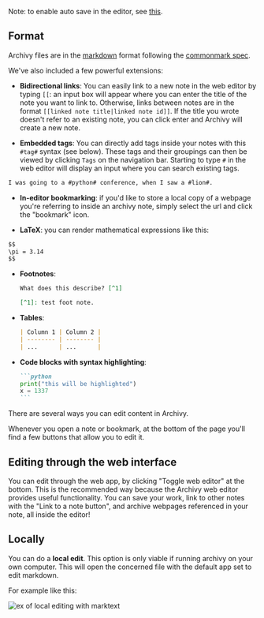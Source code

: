 Note: to enable auto save in the editor, see [this](https://archivy.github.io/config/#editor-configuration).

## Format

Archivy files are in the [markdown](https://daringfireball.net/projects/markdown/basics) format following the [commonmark spec](https://spec.commonmark.org/).

We've also included a few powerful extensions:

- **Bidirectional links**: You can easily link to a new note in the web editor by typing `[[`: an input box will appear where you can enter the title of the note you want to link to. Otherwise, links between notes are in the format `[[linked note title|linked note id]]`. If the title you wrote doesn't refer to an existing note, you can click enter and Archivy will create a new note.

- **Embedded tags**: You can directly add tags inside your notes with this `#tag#` syntax (see below). These tags and their groupings can then be viewed by clicking `Tags` on the navigation bar. Starting to type `#` in the web editor will display an input where you can search existing tags.

```md
I was going to a #python# conference, when I saw a #lion#.
```

- **In-editor bookmarking**: if you'd like to store a local copy of a webpage you're referring to inside an archivy note, simply select the url and click the "bookmark" icon.

- **LaTeX**: you can render mathematical expressions like this:

```md
$$
\pi = 3.14
$$
```

- **Footnotes**:
	```md
	What does this describe? [^1]

	[^1]: test foot note.
	```

- **Tables**:
	```md
	| Column 1 | Column 2 |
	| -------- | -------- |
	| ...      | ...      |
	```

- **Code blocks with syntax highlighting**:
	````md
	```python
	print("this will be highlighted")
	x = 1337
	```
	````

There are several ways you can edit content in Archivy.

Whenever you open a note or bookmark, at the bottom of the page you'll find a few buttons that allow you to edit it.

## Editing through the web interface

You can edit through the web app, by clicking "Toggle web editor" at the bottom. This is the recommended way because the Archivy web editor provides useful functionality. You can save your work, link to other notes with the "Link to a note button", and archive webpages referenced in your note, all inside the editor!

## Locally

You can do a **local edit**. This option is only viable if running archivy on your own computer. This will open the concerned file with the default app set to edit markdown.

For example like this:

![ex of local editing with marktext](img/local-edit.png)
